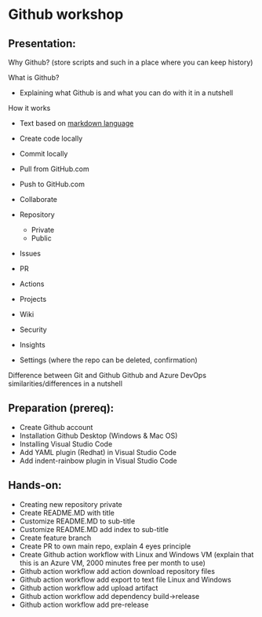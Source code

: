 # Github workshop

## Presentation:

Why Github? (store scripts and such in a place where you can keep history)

What is Github?
  * Explaining what Github is and what you can do with it in a nutshell
  
How it works
  * Text based on [markdown language](https://www.markdownguide.org/cheat-sheet/)
  * Create code locally
  * Commit locally
  * Pull from GitHub.com
  * Push to GitHub.com
  * Collaborate

* Repository
  * Private
  * Public
* Issues
* PR
* Actions
* Projects
* Wiki
* Security
* Insights
* Settings (where the repo can be deleted, confirmation)

Difference between Git and Github
Github and Azure DevOps similarities/differences in a nutshell

## Preparation (prereq):

* Create Github account
* Installation Github Desktop (Windows & Mac OS)
* Installing Visual Studio Code
* Add YAML plugin (Redhat) in Visual Studio Code
* Add indent-rainbow plugin in Visual Studio Code

## Hands-on:

* Creating new repository private
* Create README.MD with title
* Customize README.MD to sub-title
* Customize README.MD add index to sub-title
* Create feature branch
* Create PR to own main repo, explain 4 eyes principle
* Create Github action workflow with Linux and Windows VM (explain that this is an Azure VM, 2000 minutes free per month to use)
* Github action workflow add action download repository files
* Github action workflow add export to text file Linux and Windows
* Github action workflow add upload artifact
* Github action workflow add dependency build->release
* Github action workflow add pre-release
